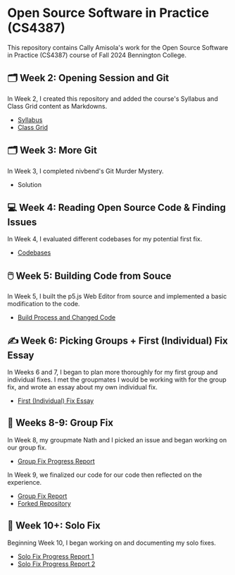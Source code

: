 # Open Source Software in Practice (CS4387)
This repository contains Cally Amisola's work for the Open Source Software in Practice (CS4387) course of Fall 2024 Bennington College.

## :card_index_dividers: Week 2: Opening Session and Git
In Week 2, I created this repository and added the course's Syllabus and Class Grid content as Markdowns.
- [Syllabus](https://github.com/bennColl-cs4387/camisola/blob/0fb8dae6f12d157d737ed2ea8af1cc29c957f4c6/Week%202/SYLLABUS.md)  
- [Class Grid](https://github.com/bennColl-cs4387/camisola/blob/0fb8dae6f12d157d737ed2ea8af1cc29c957f4c6/Week%202/CLASS_GRID.md)

## :card_index_dividers: Week 3: More Git
In Week 3, I completed nivbend's Git Murder Mystery.
- Solution

## :computer: Week 4: Reading Open Source Code & Finding Issues
In Week 4, I evaluated different codebases for my potential first fix.
- [Codebases](https://github.com/bennColl-cs4387/camisola/blob/0fb8dae6f12d157d737ed2ea8af1cc29c957f4c6/Week%204/CODEBASES.md)

## :computer_mouse: Week 5: Building Code from Souce
In Week 5, I built the p5.js Web Editor from source and implemented a basic modification to the code.
- [Build Process and Changed Code](https://github.com/bennColl-cs4387/camisola/blob/9ff55ea802150ad8c29743e8d71764b26762f847/Week%205/BUILD.md)

## ✍ Week 6: Picking Groups + First (Individual) Fix Essay
In Weeks 6 and 7, I began to plan more thoroughly for my first group and individual fixes. I met the groupmates I would be working with for the group fix, and wrote an essay about my own individual fix.
- [First (Individual) Fix Essay](https://github.com/bennColl-cs4387/camisola/blob/a11a30aeb40159650c676a101b41f974d88ea8c2/Week%206/ESSAY_FIRSTISSUE.md)

## 👥 Weeks 8-9: Group Fix
In Week 8, my groupmate Nath and I picked an issue and began working on our group fix.
- [Group Fix Progress Report](https://github.com/bennColl-cs4387/camisola/blob/main/Week%208/PROGRESS_REPEORT.md)

In Week 9, we finalized our code for our code then reflected on the experience.
- [Group Fix Report](https://docs.google.com/document/d/197LLvZXauJRpocG0KSUylJNpRxrUTCShBL1Q2TjmeAY/edit?usp=sharing)
- [Forked Repository](https://github.com/callybton/p5.js-website)

## 👤 Week 10+: Solo Fix 
Beginning Week 10, I began working on and documenting my solo fixes.
- [Solo Fix Progress Report 1](https://github.com/bennColl-cs4387/camisola/blob/72bf1264fee1265e2404cb5458450d51e8c4e003/Week%2010/SOLO_PROGRESS1.md)
- [Solo Fix Progress Report 2](https://github.com/bennColl-cs4387/camisola/blob/c16e746bb98c00983ad6b7fcbd80b4f5d403fe35/Solo%20Fixes/SOLO_PROGRESS2.md)
